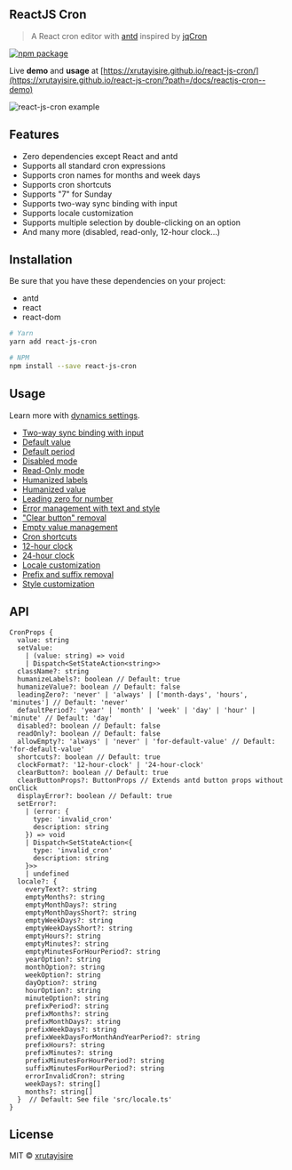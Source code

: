 ## ReactJS Cron

> A React cron editor with [antd](https://github.com/ant-design/ant-design) inspired by [jqCron](https://github.com/arnapou/jqcron)

[![npm package](https://img.shields.io/npm/v/react-js-cron/latest.svg)](https://www.npmjs.com/package/react-js-cron)

Live **demo** and **usage** at [https://xrutayisire.github.io/react-js-cron/](https://xrutayisire.github.io/react-js-cron/?path=/docs/reactjs-cron--demo)

![react-js-cron example](https://raw.githubusercontent.com/xrutayisire/react-js-cron/master/react-js-cron-example.png)

## Features

- Zero dependencies except React and antd
- Supports all standard cron expressions
- Supports cron names for months and week days
- Supports cron shortcuts
- Supports "7" for Sunday
- Supports two-way sync binding with input
- Supports locale customization
- Supports multiple selection by double-clicking on an option
- And many more (disabled, read-only, 12-hour clock...)

## Installation

Be sure that you have these dependencies on your project:
* antd
* react
* react-dom

```bash
# Yarn
yarn add react-js-cron

# NPM
npm install --save react-js-cron
```

## Usage

Learn more with [dynamics settings](https://xrutayisire.github.io/react-js-cron/?path=/docs/reactjs-cron--dynamic-settings).

- [Two-way sync binding with input](https://xrutayisire.github.io/react-js-cron/?path=/docs/reactjs-cron--input)
- [Default value](https://xrutayisire.github.io/react-js-cron/?path=/docs/reactjs-cron--default-value)
- [Default period](https://xrutayisire.github.io/react-js-cron/?path=/docs/reactjs-cron--default-period)
- [Disabled mode](https://xrutayisire.github.io/react-js-cron/?path=/docs/reactjs-cron--disabled)
- [Read-Only mode](https://xrutayisire.github.io/react-js-cron/?path=/docs/reactjs-cron--read-only)
- [Humanized labels](https://xrutayisire.github.io/react-js-cron/?path=/docs/reactjs-cron--humanize-labels)
- [Humanized value](https://xrutayisire.github.io/react-js-cron/?path=/docs/reactjs-cron--humanize-value)
- [Leading zero for number](https://xrutayisire.github.io/react-js-cron/?path=/docs/reactjs-cron--leading-zero)
- [Error management with text and style](https://xrutayisire.github.io/react-js-cron/?path=/docs/reactjs-cron--track-error)
- ["Clear button" removal](https://xrutayisire.github.io/react-js-cron/?path=/docs/reactjs-cron--no-clear-button)
- [Empty value management](https://xrutayisire.github.io/react-js-cron/?path=/docs/reactjs-cron--empty-never-allowed)
- [Cron shortcuts](https://xrutayisire.github.io/react-js-cron/?path=/docs/reactjs-cron--shortcuts)
- [12-hour clock](https://xrutayisire.github.io/react-js-cron/?path=/docs/reactjs-cron--twelve-hour-clock)
- [24-hour clock](https://xrutayisire.github.io/react-js-cron/?path=/docs/reactjs-cron--twenty-four-hour-clock)
- [Locale customization](https://xrutayisire.github.io/react-js-cron/?path=/docs/reactjs-cron--french-locale)
- [Prefix and suffix removal](https://xrutayisire.github.io/react-js-cron/?path=/docs/reactjs-cron--no-prefix-and-suffix)
- [Style customization](https://xrutayisire.github.io/react-js-cron/?path=/docs/reactjs-cron--custom-style)

## API

```
CronProps {
  value: string
  setValue: 
    | (value: string) => void
    | Dispatch<SetStateAction<string>> 
  className?: string
  humanizeLabels?: boolean // Default: true
  humanizeValue?: boolean // Default: false
  leadingZero?: 'never' | 'always' | ['month-days', 'hours', 'minutes'] // Default: 'never'
  defaultPeriod?: 'year' | 'month' | 'week' | 'day' | 'hour' | 'minute' // Default: 'day'
  disabled?: boolean // Default: false
  readOnly?: boolean // Default: false
  allowEmpty?: 'always' | 'never' | 'for-default-value' // Default: 'for-default-value'
  shortcuts?: boolean // Default: true
  clockFormat?: '12-hour-clock' | '24-hour-clock'
  clearButton?: boolean // Default: true
  clearButtonProps?: ButtonProps // Extends antd button props without onClick
  displayError?: boolean // Default: true
  setError?: 
    | (error: {
      type: 'invalid_cron'
      description: string
    }) => void
    | Dispatch<SetStateAction<{
      type: 'invalid_cron'
      description: string
    }>>
    | undefined
  locale?: {
    everyText?: string
    emptyMonths?: string
    emptyMonthDays?: string
    emptyMonthDaysShort?: string
    emptyWeekDays?: string
    emptyWeekDaysShort?: string
    emptyHours?: string
    emptyMinutes?: string
    emptyMinutesForHourPeriod?: string
    yearOption?: string
    monthOption?: string
    weekOption?: string
    dayOption?: string
    hourOption?: string
    minuteOption?: string
    prefixPeriod?: string
    prefixMonths?: string
    prefixMonthDays?: string
    prefixWeekDays?: string
    prefixWeekDaysForMonthAndYearPeriod?: string
    prefixHours?: string
    prefixMinutes?: string
    prefixMinutesForHourPeriod?: string
    suffixMinutesForHourPeriod?: string
    errorInvalidCron?: string
    weekDays?: string[]
    months?: string[]
  }  // Default: See file 'src/locale.ts'
}
````

## License

MIT © [xrutayisire](https://github.com/xrutayisire)
  